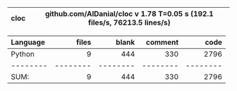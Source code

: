 cloc|github.com/AlDanial/cloc v 1.78  T=0.05 s (192.1 files/s, 76213.5 lines/s)
--- | ---

Language|files|blank|comment|code
:-------|-------:|-------:|-------:|-------:
Python|9|444|330|2796
--------|--------|--------|--------|--------
SUM:|9|444|330|2796
